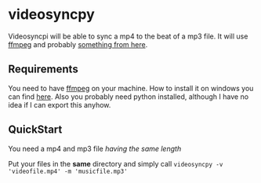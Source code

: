 # videosyncpy
Videosyncpi will be able to sync a mp4 to the beat of a mp3 file. It will use [ffmpeg](https://www.ffmpeg.org/) and probably [something from here](https://wiki.python.org/moin/PythonInMusic).

## Requirements

You need to have [ffmpeg](https://www.ffmpeg.org/) on your machine. How to install it on windows you can find [here](https://www.youtube.com/watch?v=qjtmgCb8NcE). Also you probably need python installed, although I have no idea if I can export this anyhow.

## QuickStart
You need a mp4 and mp3 file *having the same length*

Put your files in the **same** directory and simply call
`videosyncpy -v  'videofile.mp4' -m 'musicfile.mp3'`
